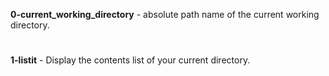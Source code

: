 **0-current_working_directory**  -   absolute path name of the current working directory.
#
**1-listit**                     -   Display the contents list of your current directory.
